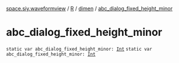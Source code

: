 [space.siy.waveformview](../../index.md) / [R](../index.md) / [dimen](index.md) / [abc_dialog_fixed_height_minor](./abc_dialog_fixed_height_minor.md)

# abc_dialog_fixed_height_minor

`static var abc_dialog_fixed_height_minor: `[`Int`](https://kotlinlang.org/api/latest/jvm/stdlib/kotlin/-int/index.html)
`static var abc_dialog_fixed_height_minor: `[`Int`](https://kotlinlang.org/api/latest/jvm/stdlib/kotlin/-int/index.html)